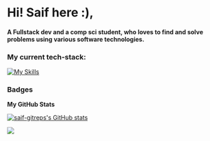 
Hi! Saif here :),
============================================================================================================================
#### A Fullstack dev and a comp sci student, who loves to find and solve problems using various software technologies. 

<!--
## My hobbies and skills :
### Frequently used languages: **<span style="font-weight: bold; color: #388E3C;">JavaScript</span>** / **<span style="font-weight: bold; color: #388E3C;">TypeScript</span>**, **<span style="font-weight: bold; color: #388E3C;">Python</span>**, **<span style="font-weight: bold; color: #388E3C;">C++</span>**, **<span style="font-weight: bold; color: #388E3C;">Go**</span> (beginner phase)

### Frontend: **<span style="font-weight: bold; color: #388E3C;">React</span>**, **<span style="font-weight: bold; color: #388E3C;">Tailwind CSS</span>**, **<span style="font-weight: bold; color: #388E3C;">HTML/CSS</span>**, **<span style="font-weight: bold; color: #388E3C;">Flutter**</span> (beginner phase)

### Backend: **<span style="font-weight: bold; color: #388E3C;">Node.js (Express.js)</span>**, **<span style="font-weight: bold; color: #388E3C;">Python (Flask.py)</span>**, **<span style="font-weight: bold; color: #388E3C;">MySQL</span>**, **<span style="font-weight: bold; color: #388E3C;">MongoDB</span>**, **<span style="font-weight: bold; color: #388E3C;">Appwrite (BaaS)</span>**
-->
### My current tech-stack:

[![My Skills](https://skillicons.dev/icons?i=go,py,cpp,html,css,js,ts,tailwind,jest,cypress,react,flutter,redux,nodejs,express,nextjs,flask,anaconda,appwrite,git,github,mongodb,mysql,netlify,prisma,sqlite,vercel,npm,&perline=15)](https://skillicons.dev)

### Badges

<b>My GitHub Stats</b>

<a href="http://www.github.com/saif-gitreps"><img src="https://github-readme-stats.vercel.app/api?username=saif-gitreps&show_icons=true&hide=&count_private=true&title_color=22c55e&text_color=facc15&icon_color=22c55e&bg_color=000000&hide_border=true&show_icons=true" alt="saif-gitreps's GitHub stats" /></a>

<a href="http://www.github.com/saif-gitreps"><img src="https://github-readme-streak-stats.herokuapp.com/?user=saif-gitreps&stroke=facc15&background=000000&ring=22c55e&fire=22c55e&currStreakNum=facc15&currStreakLabel=22c55e&sideNums=facc15&sideLabels=facc15&dates=facc15&hide_border=true" /></a>
